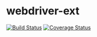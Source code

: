 # webdriver-ext

[![Build Status](https://travis-ci.org/rochapaulo/webdriver-ext.svg)](https://travis-ci.org/rochapaulo/webdriver-ext)
[![Coverage Status](https://coveralls.io/repos/rochapaulo/webdriver-ext/badge.svg)](https://coveralls.io/r/rochapaulo/webdriver-ext)
